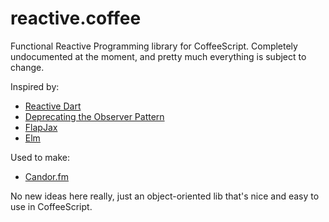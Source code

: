 reactive.coffee
===============

Functional Reactive Programming library for CoffeeScript. Completely undocumented at the moment, and pretty much everything is subject to change.

Inspired by:

- [Reactive Dart](https://github.com/prujohn/Reactive-Dart)
- [Deprecating the Observer Pattern](http://lampwww.epfl.ch/~imaier/pub/DeprecatingObserversTR2010.pdf)
- [FlapJax](http://www.flapjax-lang.org/)
- [Elm](http://elm-lang.org/)

Used to make:

- [Candor.fm](http://candor.fm/)

No new ideas here really, just an object-oriented lib that's nice and easy to use in CoffeeScript.
